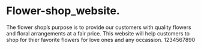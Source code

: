 # Flower-shop_website.
The flower shop’s purpose is to provide our customers with quality flowers and floral arrangements at a fair price.
This website will help customers to shop for thier favorite flowers for love ones and any occassion.
1234567890
